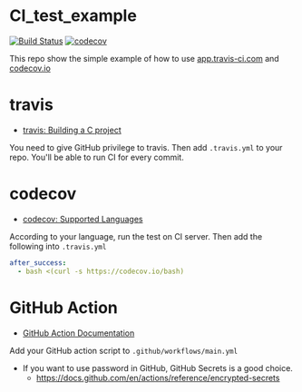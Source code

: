 # CI_test_example

[![Build Status](https://api.travis-ci.com/evshary/CI_test_example.svg?branch=main)](https://travis-ci.com/evshary/CI_test_example)
[![codecov](https://codecov.io/gh/evshary/CI_test_example/branch/main/graph/badge.svg)](https://codecov.io/gh/evshary/CI_test_example)

This repo show the simple example of how to use [app.travis-ci.com](https://app.travis-ci.com/) and [codecov.io](https://codecov.io/)

# travis

* [travis: Building a C project](https://docs.travis-ci.com/user/languages/c/)

You need to give GitHub privilege to travis.
Then add `.travis.yml` to your repo.
You'll be able to run CI for every commit.

# codecov

* [codecov: Supported Languages](https://docs.codecov.io/docs/supported-languages)

According to your language, run the test on CI server.
Then add the following into `.travis.yml`

```yml
after_success:
  - bash <(curl -s https://codecov.io/bash)
```

# GitHub Action

* [GitHub Action Documentation](https://docs.github.com/en/actions)

Add your GitHub action script to `.github/workflows/main.yml`

* If you want to use password in GitHub, GitHub Secrets is a good choice.
  - https://docs.github.com/en/actions/reference/encrypted-secrets
